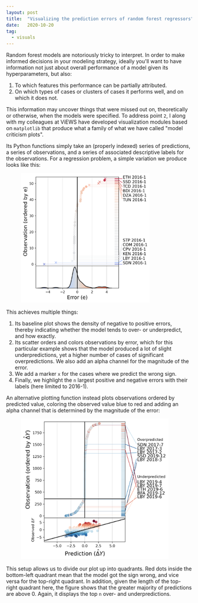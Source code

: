 ```yaml
---
layout: post
title:  "Visualizing the prediction errors of random forest regressors"
date:   2020-10-20
tag:
  - visuals
---
```


Random forest models are notoriously tricky to interpret. In order to make informed decisions in your modeling strategy, ideally you'll want to have information not just about overall performance of a model given its hyperparameters, but also: 

1. To which features this performance can be partially attributed.
2. On which types of cases or clusters of cases it performs well, and on which it does not.

This information may uncover things that were missed out on, theoretically or otherwise, when the models were specified. To address point `2`, I along with my colleagues at ViEWS have developed visualization modules based on `matplotlib` that produce what a family of what we have called "model criticism plots". 

Its Python functions simply take an (properly indexed) series of predictions, a series of observations, and a series of associated descriptive labels for the observations. For a regression problem, a simple variation we produce looks like this:

<figure>
<img src="/assets/img/simple_error.png" width=350 height=350>
</figure>

This achieves multiple things: 
1. Its baseline plot shows the density of negative to positive errors, thereby indicating whether the model tends to over- or underpredict, and how exactly.
2. Its scatter orders and colors observations by error, which for this particular example shows that the model produced a lot of slight underpredictions, yet a higher number of cases of significant overpredictions. We also add an alpha channel for the magnitude of the error.
3. We add a marker `x` for the cases where we predict the wrong sign. 
4. Finally, we highlight the `n` largest positive and negative errors with their labels (here limited to 2016-1). 

An alternative plotting function instead plots observations ordered by predicted value, coloring the observed value blue to red and adding an alpha channel that is determined by the magnitude of the error:

<figure>
<img src="/assets/img/prediction_by_obs.png" width=400 height=380>
</figure>

This setup allows us to divide our plot up into quadrants. Red dots inside the bottom-left quadrant mean that the model got the sign wrong, and vice versa for the top-right quadrant. In addition, given the length of the top-right quadrant here, the figure shows that the greater majority of predictions are above 0. Again, it displays the top `n` over- and underpredictions. 
